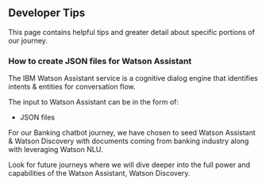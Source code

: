 ## Developer Tips

This page contains helpful tips and greater detail about specific portions of our journey.


### How to create JSON files for Watson Assistant

The IBM Watson Assistant service is a cognitive dialog engine that identifies intents & entities for conversation flow.

The input to Watson Assistant can be in the form of:
* JSON files

For our Banking chatbot journey, we have chosen to seed Watson Assistant & Watson Discovery with documents coming from banking industry along with leveraging Watson NLU.

Look for future journeys where we will dive deeper into the full power and capabilities of the Watson Assistant, Watson Discovery.
